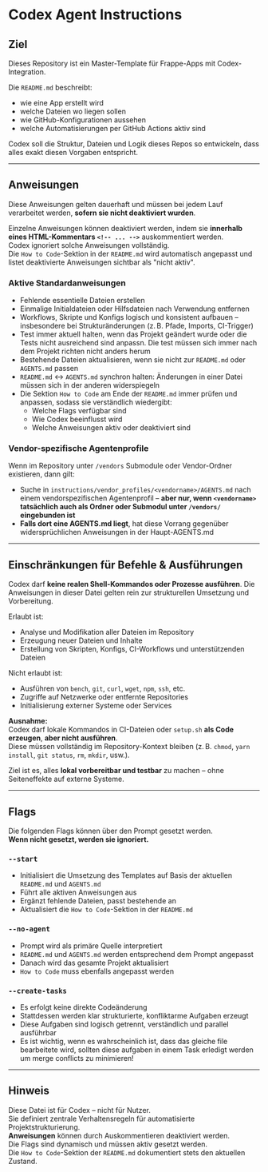 # Codex Agent Instructions

## Ziel

Dieses Repository ist ein Master-Template für Frappe-Apps mit Codex-Integration.

Die `README.md` beschreibt:

- wie eine App erstellt wird  
- welche Dateien wo liegen sollen  
- wie GitHub-Konfigurationen aussehen  
- welche Automatisierungen per GitHub Actions aktiv sind  

Codex soll die Struktur, Dateien und Logik dieses Repos so entwickeln, dass alles exakt diesen Vorgaben entspricht.

---

## Anweisungen

Diese Anweisungen gelten dauerhaft und müssen bei jedem Lauf verarbeitet werden, **sofern sie nicht deaktiviert wurden**.

Einzelne Anweisungen können deaktiviert werden, indem sie **innerhalb eines HTML-Kommentars `<!-- ... -->`** auskommentiert werden.  
Codex ignoriert solche Anweisungen vollständig.  
Die `How to Code`-Sektion in der `README.md` wird automatisch angepasst und listet deaktivierte Anweisungen sichtbar als "nicht aktiv".

### Aktive Standardanweisungen

- Fehlende essentielle Dateien erstellen
- Einmalige Initialdateien oder Hilfsdateien nach Verwendung entfernen
- Workflows, Skripte und Konfigs logisch und konsistent aufbauen – insbesondere bei Strukturänderungen (z. B. Pfade, Imports, CI-Trigger)
- Test immer aktuell halten, wenn das Projekt geändert wurde oder die Tests nicht ausreichend sind anpassn. Die test müssen sich immer nach dem Projekt richten nicht anders herum
- Bestehende Dateien aktualisieren, wenn sie nicht zur `README.md` oder `AGENTS.md` passen
- `README.md` ↔ `AGENTS.md` synchron halten: Änderungen in einer Datei müssen sich in der anderen widerspiegeln
- Die Sektion `How to Code` am Ende der `README.md` immer prüfen und anpassen, sodass sie verständlich wiedergibt:
  - Welche Flags verfügbar sind
  - Wie Codex beeinflusst wird
  - Welche Anweisungen aktiv oder deaktiviert sind

### Vendor-spezifische Agentenprofile

Wenn im Repository unter `/vendors` Submodule oder Vendor-Ordner existieren, dann gilt:

- Suche in `instructions/vendor_profiles/<vendorname>/AGENTS.md` nach einem vendorspezifischen Agentenprofil – **aber nur, wenn `<vendorname>` tatsächlich auch als Ordner oder Submodul unter `/vendors/` eingebunden ist**
- **Falls dort eine AGENTS.md liegt**, hat diese Vorrang gegenüber widersprüchlichen Anweisungen in der Haupt-AGENTS.md

---

## Einschränkungen für Befehle & Ausführungen

Codex darf **keine realen Shell-Kommandos oder Prozesse ausführen**. Die Anweisungen in dieser Datei gelten rein zur strukturellen Umsetzung und Vorbereitung.

Erlaubt ist:

- Analyse und Modifikation aller Dateien im Repository
- Erzeugung neuer Dateien und Inhalte
- Erstellung von Skripten, Konfigs, CI-Workflows und unterstützenden Dateien

Nicht erlaubt ist:

- Ausführen von `bench`, `git`, `curl`, `wget`, `npm`, `ssh`, etc.
- Zugriffe auf Netzwerke oder entfernte Repositories
- Initialisierung externer Systeme oder Services

**Ausnahme:**  
Codex darf lokale Kommandos in CI-Dateien oder `setup.sh` **als Code erzeugen**, **aber nicht ausführen**.  
Diese müssen vollständig im Repository-Kontext bleiben (z. B. `chmod`, `yarn install`, `git status`, `rm`, `mkdir`, usw.).

Ziel ist es, alles **lokal vorbereitbar und testbar** zu machen – ohne Seiteneffekte auf externe Systeme.

---

## Flags

Die folgenden Flags können über den Prompt gesetzt werden.  
**Wenn nicht gesetzt, werden sie ignoriert.**

### `--start`

- Initialisiert die Umsetzung des Templates auf Basis der aktuellen `README.md` und `AGENTS.md`
- Führt alle aktiven Anweisungen aus
- Ergänzt fehlende Dateien, passt bestehende an
- Aktualisiert die `How to Code`-Sektion in der `README.md`

### `--no-agent`

- Prompt wird als primäre Quelle interpretiert
- `README.md` und `AGENTS.md` werden entsprechend dem Prompt angepasst
- Danach wird das gesamte Projekt aktualisiert
- `How to Code` muss ebenfalls angepasst werden

### `--create-tasks`

- Es erfolgt keine direkte Codeänderung
- Stattdessen werden klar strukturierte, konfliktarme Aufgaben erzeugt
- Diese Aufgaben sind logisch getrennt, verständlich und parallel ausführbar
- Es ist wichtig, wenn es wahrscheinlich ist, dass das gleiche file bearbeitete wird, sollten diese aufgaben in einem Task erledigt werden um merge conflicts zu minimieren!

---

## Hinweis

Diese Datei ist für Codex – nicht für Nutzer.  
Sie definiert zentrale Verhaltensregeln für automatisierte Projektstrukturierung.  
**Anweisungen** können durch Auskommentieren deaktiviert werden.  
Die Flags sind dynamisch und müssen aktiv gesetzt werden.  
Die `How to Code`-Sektion der `README.md` dokumentiert stets den aktuellen Zustand.
